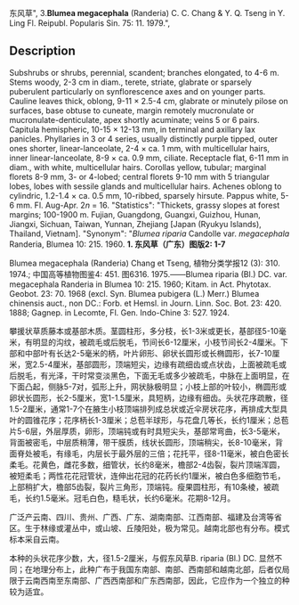 东风草",
3.**Blumea megacephala** (Randeria) C. C. Chang & Y. Q. Tseng in Y. Ling Fl. Reipubl. Popularis Sin. 75: 11. 1979.",

## Description
Subshrubs or shrubs, perennial, scandent; branches elongated, to 4-6 m. Stems woody, 2-3 cm in diam., terete, striate, glabrate or sparsely puberulent particularly on synflorescence axes and on younger parts. Cauline leaves thick, oblong, 9-11 × 2.5-4 cm, glabrate or minutely pilose on surfaces, base obtuse to cuneate, margin remotely mucronulate or mucronulate-denticulate, apex shortly acuminate; veins 5 or 6 pairs. Capitula hemispheric, 10-15 × 12-13 mm, in terminal and axillary lax panicles. Phyllaries in 3 or 4 series, usually distinctly purple tipped, outer ones shorter, linear-lanceolate, 2-4 × ca. 1 mm, with multicellular hairs, inner linear-lanceolate, 8-9 × ca. 0.9 mm, ciliate. Receptacle flat, 6-11 mm in diam., with white, multicellular hairs. Corollas yellow, tubular; marginal florets 8-9 mm, 3- or 4-lobed; central florets 9-10 mm with 5 triangular lobes, lobes with sessile glands and multicellular hairs. Achenes oblong to cylindric, 1.2-1.4 × ca. 0.5 mm, 10-ribbed, sparsely hirsute. Pappus white, 5-6 mm. Fl. Aug-Apr. 2*n* = 16.
  "Statistics": "Thickets, grassy slopes at forest margins; 100-1900 m. Fujian, Guangdong, Guangxi, Guizhou, Hunan, Jiangxi, Sichuan, Taiwan, Yunnan, Zhejiang [Japan (Ryukyu Islands), Thailand, Vietnam].
  "Synonym": "*Blumea riparia* Candolle var. *megacephala* Randeria, Blumea 10: 215. 1960.
**1. 东风草（广东）图版2: 1-7**

Blumea megacephala (Randeria) Chang et Tseng, 植物分类学报12 (3): 310. 1974.; 中国高等植物图鉴4: 451. 图6316. 1975.——Blumea riparia (Bl.) DC. var. megacephala Randeria in Blumea 10: 215. 1960; Kitam. in Act. Phytotax. Geobot. 23: 70. 1968 (excl. Syn. Blumea pubigera (L.) Merr.) Blumea chinensis auct., non DC.: Forb. et Hemsl. in Journ. Linn. Soc. Bot. 23: 420. 1888; Gagnep. in Lecomte, Fl. Gen. Indo-Chine 3: 527. 1924.

攀援状草质藤本或基部木质。茎圆柱形，多分枝，长1-3米或更长，基部径5-10毫米，有明显的沟纹，被疏毛或后脱毛，节间长6-12厘米，小枝节间长2-4厘米。下部和中部叶有长达2-5毫米的柄，叶片卵形、卵状长圆形或长椭圆形，长7-10厘米，宽2.5-4厘米，基部圆形，顶端短尖，边缘有疏细齿或点状齿，上面被疏毛或后脱毛，有光泽，干时常变淡黑色，下面无毛或多少被疏毛，中脉在上面明显，在下面凸起，侧脉5-7对，弧形上升，网状脉极明显；小枝上部的叶较小，椭圆形或卵状长圆形，长2-5厘米，宽1-1.5厘米，具短柄，边缘有细齿。头状花序疏散，径1.5-2厘米，通常1-7个在腋生小枝顶端排列成总状或近伞房状花序，再排成大型具叶的圆锥花序；花序柄长1-3厘米；总苞半球形，与花盘几等长，长约1厘米；总苞片5-6层，外层厚质，卵形，顶端钝或有时具短尖头，基部常弯曲，长3-5毫米，背面被密毛，中层质稍薄，带干膜质，线状长圆形，顶端稍尖，长8-10毫米，背面脊处被毛，有缘毛，内层长于最外层的三倍；花托平，径8-11毫米，被白色密长柔毛。花黄色，雌花多数，细管状，长约8毫米，檐部2-4齿裂，裂片顶端浑圆，被短柔毛；两性花花冠管状，连伸出花冠的花药长约1厘米，被白色多细胞节毛，上部稍扩大，檐部5齿裂，裂片三角形，顶端钝。瘦果圆柱形，有10条棱，被疏毛，长约1.5毫米。冠毛白色，糙毛状，长约6毫米。花期8-12月。

广泛产云南、四川、贵州、广西、广东、湖南南部、江西南部、福建及台湾等省区。生于林缘或灌丛中，或山坡、丘陵阳处，极为常见。越南北部也有分布。模式标本采自云南。

本种的头状花序少数，大，径1.5-2厘米，与假东风草B. riparia (Bl.) DC. 显然不同；在地理分布上，此种广布于我国东南部、南部、西南部和越南北部，后者仅局限于云南西南至东南部、广西西南部和广东西南部，因此，它应作为一个独立的种较为适宜。
